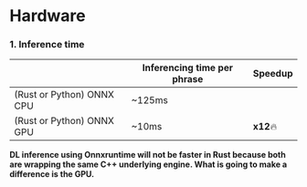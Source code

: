 # Hardware


### 1. Inference time

| |Inferencing time per phrase |Speedup |
| --- | --- | --- |
|\(Rust or Python\) ONNX CPU |~125ms | |
|\(Rust or Python\) ONNX GPU |~10ms |**x12**🔥 |

**DL inference using Onnxruntime will not be faster in Rust because both are wrapping the same C\+\+ underlying engine. What is going to make a difference is the GPU.**